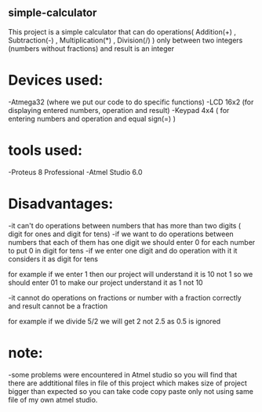 ## simple-calculator

This project is a simple calculator that can do operations( Addition(+) , Subtraction(-) , Multiplication(*) , Division(/) )
only between two integers (numbers without fractions) and result is an integer

# Devices used:
-Atmega32 (where we put our code to do specific functions)
-LCD 16x2 (for displaying entered numbers, operation and result)
-Keypad 4x4 ( for entering numbers and operation and equal sign(=) )

# tools used:
-Proteus 8 Professional
-Atmel Studio 6.0


# Disadvantages:
-it can't do operations between numbers that has more than two digits ( digit for ones and digit for tens)
-if we want to do operations between numbers that each of them has one digit we should enter 0 for each number to put 0 in digit for tens
-if we enter one digit and do operation with it it considers it as digit for tens

for example if we enter 1 then our project will understand it is 10 not 1
so we should enter 01 to make our project understand it as 1 not 10

-it cannot do operations on fractions or number with a fraction correctly and result cannot be a fraction

for example if we divide 5/2 we will get 2 not 2.5 as 0.5 is ignored

# note:
-some problems were encountered in Atmel studio so you will find that there are addtitional files in file of this project which makes size of project bigger than expected so you can take code copy paste only not using same file of my own atmel studio.

